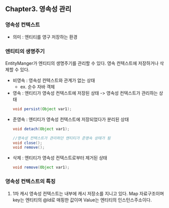 ## Chapter3. 영속성 관리
### 영속성 컨텍스트
- 의미 : 엔티티를 영구 저장하는 환경

### 엔티티의 생명주기
EntityManger가 엔티티의 생명주기를 관리할 수 있다. 영속 컨텍스트에 저장하거나 삭제할 수 있다. 
- 비영속 : 영속성 컨텍스트와 관계가 없는 상태
    - ex. 순수 자바 객체
- 영속 : 엔티티가 영속성 컨텍스트에 저장된 상태 -> 영속성 컨텍스트가 관리하는 상태
    ```java
    void persist(Object var1);
    ```
- 준영속 : 엔티티가 영속성 컨텍스트에 저장되었다가 분리된 상태
    ```java
    void detach(Object var1);

    //영속성 컨텍스트가 관리하던 엔티티가 준영속 상태가 됨
    void close();
    void remove();
    ```
- 삭제 : 엔티티가 영속성 컨텍스트로부터 제거된 상태
    ```java
    void remove(Object var1);
    ```

### 영속성 컨텍스트의 특징
1. 1차 캐시
영속성 컨텍스트는 내부에 캐시 저장소를 지니고 있다. Map 자료구조이며 key는 엔티티의 @Id로 매핑한 값이며 Value는 엔티티의 인스턴스주소이다.

